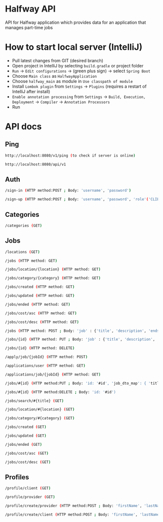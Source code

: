 # Halfway API

API for Halfway application which provides data for an application that manages part-time jobs

# How to start local server (IntelliJ)

  - Pull latest changes from GIT (desired branch)
  - Open project in IntelliJ by selecting `build.gradle` or project folder
  - `Run` -> `Edit configurations` -> (green plus sign) -> select `Spring Boot`
  - Choose `Main class` as `HalfwayApplication`
  - Choose `halfway_main` as module in `Use classpath of module`
  - Install `Lombok plugin` from `Settings` -> `Plugins` (requires a restart of IntelliJ after install)
  - `Enable annotation processing` from `Settings` -> `Build, Execution, Deployment` -> `Compiler` -> `Annotation Processors`
  - Run 

# API docs
## Ping
```sh
http://localhost:8080/v1/ping (to check if server is online)
```

```sh
http://localhost:8080/api/v1
```

## Auth
```sh
/sign-in (HTTP method:POST ; Body: 'username', 'password')
```
```sh
/sign-up (HTTP method:POST ; Body: 'username', 'password', 'role'('CLIENT','PROVIDER'))
```

## Categories
```sh
/categories (GET)
```

## Jobs
```sh
/locations (GET)
```
```sh
/jobs (HTTP method: GET)
```
```sh
/jobs/location/{location} (HTTP method: GET)
```
```sh
/jobs/category/{category} (HTTP method: GET)
```
```sh
/jobs/created (HTTP method: GET)
```
```sh
/jobs/updated (HTTP method: GET)
```
```sh
/jobs/ended (HTTP method: GET)
```
```sh
/jobs/cost/asc (HTTP method: GET)
```
```sh
/jobs/cost/desc (HTTP method: GET)
```
```sh
/jobs (HTTP method: POST ; Body: 'job' : {'title', 'description', 'ends_at', 'cost', 'category', 'location' }) 
```
```sh
/jobs/{id} (HTTP method: PUT ; Body: 'job' : {'title', 'description', 'ends_at', 'cost', 'category', 'location' }) 
```
```sh
/jobs/{id} (HTTP method: DELETE)
```
```sh
/apply/job/{jobId} (HTTP method: POST)
```
```sh
/applications/user (HTTP method: GET)
```
```sh
/applications/job/{jobId} (HTTP method: GET)
```
```sh
/jobs/#{id} (HTTP method:PUT ; Body: 'id: '#id', 'job_dto_map': { 'title', 'description', 'created_at', 'updated_at', 'ends_at', 'cost', 'owner', 'category', 'location' }) 
```
```sh
/jobs/#{id} (HTTP method:DELETE ; Body: 'id: '#id') 
```
```sh
/jobs/search/#{title} (GET) 
```
```sh
/jobs/location/#{location} (GET) 
```
```sh
/jobs/category/#{category} (GET) 
```
```sh
/jobs/created (GET) 
```
```sh
/jobs/updated (GET) 
```
```sh
/jobs/ended (GET) 
```
```sh
/jobs/cost/asc (GET) 
```
```sh
/jobs/cost/desc (GET) 
```
## Profiles
```sh
/profile/client (GET)
```
```sh
/profile/provider (GET)
```
```sh
/profile/create/provider (HTTP method:POST ; Body: 'firstName', 'lastName', 'email', 'abilities[]')
```
```sh
/profile/create/client (HTTP method:POST ; Body: 'firstName', 'lastName', 'email')
```
